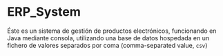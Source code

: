 # ERP_System

Éste es un sistema de gestión de productos electrónicos, funcionando en Java mediante consola, utilizando una base de datos hospedada en un fichero de valores separados por coma (comma-separated value, `csv`)